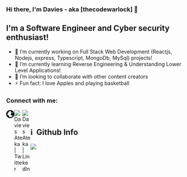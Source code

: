 ### Hi there, I'm Davies - aka [thecodewarlock] 👋
## I'm a Software Engineer and Cyber security enthusiast!

- 🔭 I’m currently working on Full Stack Web Development (Reactjs, Nodejs, express, Typescript, MongoDb, MySql) projects!
- 🌱 I’m currently learning Reverse Engineering & Understanding Lower Level Applications!
- 👯 I’m looking to collaborate with other content creators
- ⚡ Fun fact: I love Apples and playing basketball

### Connect with me:

[<img align="left" alt="daviesateka.com" width="22px" src="https://raw.githubusercontent.com/iconic/open-iconic/master/svg/globe.svg" />][website]
[<img align="left" alt="Davies Ateka | Twitter" width="22px" src="https://cdn.jsdelivr.net/npm/simple-icons@v3/icons/twitter.svg" />][twitter]
[<img align="left" alt="Davies Ateka | LinkedIn" width="22px" src="https://cdn.jsdelivr.net/npm/simple-icons@v3/icons/linkedin.svg" />][linkedin]

<br />
<h2>ℹ️ &nbsp;Github Info</h2>
	
<a href="https://github.com/antonkomarev/github-profile-views-counter">
    <img src="https://komarev.com/ghpvc/?username=atcwl&style=for-the-badge">
</a>

[website]: https://atcwl.github.io
[twitter]: https://twitter.com/atcwl
[linkedin]: https://linkedin.com/in/devisateka
